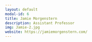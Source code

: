 ```yaml
---
layout: default
modal-id: 6
title: Jamie Morgenstern
description: Assistant Professor
img: Jamie-2.jpg
website: https://jamiemorgenstern.com/
---
```

